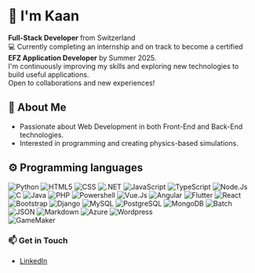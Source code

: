 # 👋 I'm Kaan
**Full-Stack Developer** from Switzerland <br>
💻 Currently completing an internship and on track to become a certified **EFZ Application Developer** by Summer 2025. <br>
I'm continuously improving my skills and exploring new technologies to build useful applications. <br>
Open to collaborations and new experiences!

## 🚀 About Me
- Passionate about Web Development in both Front-End and Back-End technologies.
- Interested in programming and creating physics-based simulations.

## ⚙️ Programming languages
![Python](https://img.shields.io/badge/Python-3776AB?style=flat&logo=python&logoColor=white)
![HTML5](https://img.shields.io/badge/HTML5-E34F26?style=flat&logo=html5&logoColor=white)
![CSS](https://img.shields.io/badge/CSS-563d7c?&style=flat&logo=css3&logoColor=white)
![.NET](https://img.shields.io/badge/.NET-512BD4?style=flat&logo=.net&logoColor=white)
![JavaScript](https://img.shields.io/badge/JavaScript-F7DF1E?style=flat&logo=javascript&logoColor=black)
![TypeScript](https://img.shields.io/badge/TypeScript-3178C6?style=flat&logo=typescript&logoColor=white)
![Node.Js](https://img.shields.io/badge/Node.js-339933?style=flat&logo=node.js&logoColor=white)
![C](https://img.shields.io/badge/C-A8B9CC?style=flat&logo=c&logoColor=black)
![Java](https://img.shields.io/badge/Java-ED8B00?style=flat&logo=openjdk&logoColor=white)
![PHP](https://img.shields.io/badge/PHP-777BB4?style=flat&logo=php&logoColor=white)
![Powershell](https://img.shields.io/badge/PowerShell-5391FE?style=flat&logo=powershell&logoColor=white)
![Vue.Js](https://img.shields.io/badge/Vue.js-4FC08D?style=flat&logo=vue.js&logoColor=white)
![Angular](https://img.shields.io/badge/Angular-0F0F11?style=flat&logo=angular&logoColor=white)
![Flutter](https://img.shields.io/badge/Flutter-02569B?style=flat&logo=flutter&logoColor=white)
![React](https://img.shields.io/badge/React-61DAFB?style=flat&logo=react&logoColor=black)
![Bootstrap](https://img.shields.io/badge/Bootstrap-7952B3?style=flat&logo=bootstrap&logoColor=white)
![Django](https://img.shields.io/badge/Django-092E20?style=flat&logo=django&logoColor=white)
![MySQL](https://img.shields.io/badge/MySQL-4479A1?style=flat&logo=mysql&logoColor=white)
![PostgreSQL](https://img.shields.io/badge/PostgreSQL-4169E1?style=flat&logo=postgresql&logoColor=white)
![MongoDB](https://img.shields.io/badge/MongoDB-47A248?style=flat&logo=mongodb&logoColor=white)
![Batch](https://img.shields.io/badge/Batch-4D4D4D?style=flat&logo=windows&logoColor=white)
![JSON](https://img.shields.io/badge/JSON-000000?style=flat&logo=json&logoColor=white)
![Markdown](https://img.shields.io/badge/Markdown-000000?style=flat&logo=markdown&logoColor=white)
![Azure](https://img.shields.io/badge/Microsoft_Azure-0078D4?style=flat&logo=microsoft-azure&logoColor=white)
![Wordpress](https://img.shields.io/badge/Wordpress-21759B?style=flat&logo=wordpress&logoColor=white)  
![GameMaker](https://img.shields.io/badge/GameMaker-71C837?style=flat&logo=game-maker&logoColor=white)

### 📫 Get in Touch
- [LinkedIn](https://www.linkedin.com/in/kaan-kayali-3913bb278/)
